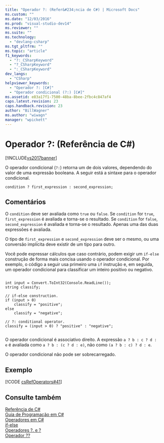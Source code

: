 ```yaml
---
title: "Operador ?: (Refer&#234;ncia de C#) | Microsoft Docs"
ms.custom: ""
ms.date: "12/03/2016"
ms.prod: "visual-studio-dev14"
ms.reviewer: ""
ms.suite: ""
ms.technology: 
  - "devlang-csharp"
ms.tgt_pltfrm: ""
ms.topic: "article"
f1_keywords: 
  - "?:_CSharpKeyword"
  - "?_CSharpKeyword"
  - ":_CSharpKeyword"
dev_langs: 
  - "CSharp"
helpviewer_keywords: 
  - "Operador ?: [C#]"
  - "Operador condicional (?:) [C#]"
ms.assetid: e83a17f1-7500-48ba-8bee-2fbc4c847af4
caps.latest.revision: 23
caps.handback.revision: 23
author: "BillWagner"
ms.author: "wiwagn"
manager: "wpickett"
---
```

# Operador ?: (Refer&#234;ncia de C#)
[!INCLUDE[vs2017banner](../../../csharp/includes/vs2017banner.md)]

O operador condicional \(`?:`\) retorna um de dois valores, dependendo do valor de uma expressão booleana. A seguir está a sintaxe para o operador condicional.  
  
```  
condition ? first_expression : second_expression;  
```  
  
## Comentários  
 O `condition` deve ser avaliada como `true` ou `false`. Se `condition` for `true`, `first_expression` é avaliada e torna\-se o resultado. Se `condition` for `false`, `second_expression` é avaliada e torna\-se o resultado. Apenas uma das duas expressões é avaliada.  
  
 O tipo de `first_expression` e `second_expression` deve ser o mesmo, ou uma conversão implícita deve existir de um tipo para outro.  
  
 Você pode expressar cálculos que caso contrário, podem exigir um `if-else` construção de forma mais concisa usando o operador condicional. Por exemplo, o código a seguir usa primeiro uma `if` instrução e, em seguida, um operador condicional para classificar um inteiro positivo ou negativo.  
  
```  
  
int input = Convert.ToInt32(Console.ReadLine());  
string classify;  
  
// if-else construction.  
if (input > 0)  
    classify = "positive";  
else  
    classify = "negative";  
  
// ?: conditional operator.  
classify = (input > 0) ? "positive" : "negative";  
  
```  
  
 O operador condicional é associativo direito. A expressão `a ? b : c ? d : e` é avaliada como `a ? b : (c ? d : e)`, não como `(a ? b : c) ? d : e`.  
  
 O operador condicional não pode ser sobrecarregado.  
  
## Exemplo  
 [!CODE [csRefOperators#41](../CodeSnippet/VS_Snippets_VBCSharp/csrefOperators#41)]  
  
## Consulte também  
 [Referência de C\#](../../../csharp/language-reference/index.md)   
 [Guia de Programação em C\#](../../../csharp/programming-guide/index.md)   
 [Operadores em C\#](../../../csharp/language-reference/operators/index.md)   
 [if\-else](../../../csharp/language-reference/keywords/if-else.md)   
 [Operadores ?. e ?](../../../csharp/language-reference/operators/null-conditional-operators.md)   
 [Operador ??](../../../csharp/language-reference/operators/null-conditional-operator.md)